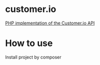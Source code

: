 customer.io
=========

[PHP implementation of the Customer.io API](http://customer.io/docs/api/php.html)

# How to use

 Install project by composer
